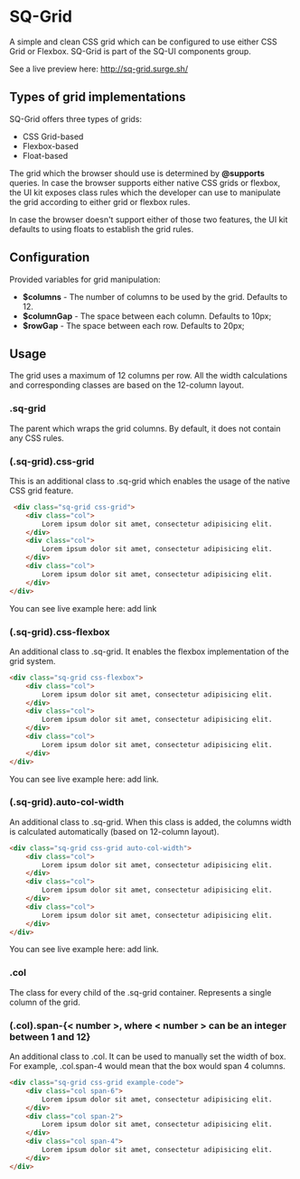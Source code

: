 # SQ-Grid

A simple and clean CSS grid which can be configured to use either CSS Grid or Flexbox.
SQ-Grid is part of the SQ-UI components group.

See a live preview here: http://sq-grid.surge.sh/

## Types of grid implementations

SQ-Grid offers three types of grids:

- CSS Grid-based
- Flexbox-based
- Float-based

The grid which the browser should use is determined by <b>@supports</b> queries. In case the browser supports either native CSS grids or flexbox, the UI kit exposes class rules which the developer can use to manipulate the grid according to either grid or flexbox rules.

In case the browser doesn't support either of those two features, the UI kit defaults to using floats to establish the grid rules.

## Configuration

Provided variables for grid manipulation:

- <b>$columns</b> - The number of columns to be used by the grid. Defaults to 12.
- <b>$columnGap</b> - The space between each column. Defaults to 10px;
- <b>$rowGap</b> - The space between each row. Defaults to 20px;

## Usage

The grid uses a maximum of 12 columns per row. All the width calculations and corresponding classes are based on the 12-column layout.

### <b>.sq-grid</b>

The parent which wraps the grid columns. By default, it does not contain any CSS rules.

### <b>(.sq-grid).css-grid</b>

This is an additional class to .sq-grid which enables the usage of the native CSS grid feature.

```html
 <div class="sq-grid css-grid">
    <div class="col">
        Lorem ipsum dolor sit amet, consectetur adipisicing elit.
    </div>
    <div class="col">
        Lorem ipsum dolor sit amet, consectetur adipisicing elit.
    </div>
    <div class="col">
        Lorem ipsum dolor sit amet, consectetur adipisicing elit.
    </div>
</div>
```

You can see live example here: add link

### <b>(.sq-grid).css-flexbox</b>

An additional class to .sq-grid. It enables the flexbox implementation of the grid system.

```html
<div class="sq-grid css-flexbox">
    <div class="col">
        Lorem ipsum dolor sit amet, consectetur adipisicing elit.
    </div>
    <div class="col">
        Lorem ipsum dolor sit amet, consectetur adipisicing elit.
    </div>
    <div class="col">
        Lorem ipsum dolor sit amet, consectetur adipisicing elit.
    </div>
</div>
```

You can see live example here: add link.

### <b>(.sq-grid).auto-col-width</b>

An additional class to .sq-grid. When this class is added, the columns width is calculated automatically (based on 12-column layout).

```html
<div class="sq-grid css-grid auto-col-width">
    <div class="col">
        Lorem ipsum dolor sit amet, consectetur adipisicing elit.
    </div>
    <div class="col">
        Lorem ipsum dolor sit amet, consectetur adipisicing elit.
    </div>
    <div class="col">
        Lorem ipsum dolor sit amet, consectetur adipisicing elit.
    </div>
</div>
```

You can see live example here: add link.

### <b>.col</b>

The class for every child of the .sq-grid container. Represents a single column of the grid.

### <b>(.col).span-{< number >, where < number > can be an integer between 1 and 12}</b>

An additional class to .col. It can be used to manually set the width of box. For example, .col.span-4 would mean that the box would span 4 columns.

```html
<div class="sq-grid css-grid example-code">
    <div class="col span-6">
        Lorem ipsum dolor sit amet, consectetur adipisicing elit.
    </div>
    <div class="col span-2">
        Lorem ipsum dolor sit amet, consectetur adipisicing elit.
    </div>
    <div class="col span-4">
        Lorem ipsum dolor sit amet, consectetur adipisicing elit.
    </div>
</div>
```
